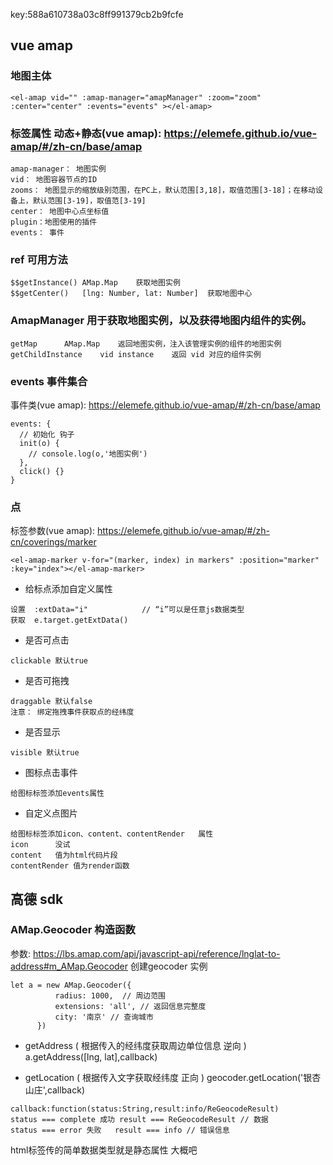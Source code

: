 ﻿key:588a610738a03c8ff991379cb2b9fcfe

## vue amap
### 地图主体
```
<el-amap vid="" :amap-manager="amapManager" :zoom="zoom" :center="center" :events="events" ></el-amap>
```
### 标签属性 动态+静态(vue amap): https://elemefe.github.io/vue-amap/#/zh-cn/base/amap
```
amap-manager： 地图实例
vid： 地图容器节点的ID
zooms： 地图显示的缩放级别范围，在PC上，默认范围[3,18]，取值范围[3-18]；在移动设备上，默认范围[3-19]，取值范[3-19]
center： 地图中心点坐标值
plugin：地图使用的插件
events： 事件
```

### ref 可用方法
```
$$getInstance()	AMap.Map	获取地图实例
$$getCenter()	[lng: Number, lat: Number]	获取地图中心
```

### AmapManager 用于获取地图实例，以及获得地图内组件的实例。
```
getMap		AMap.Map	返回地图实例，注入该管理实例的组件的地图实例
getChildInstance	vid	instance	返回 vid 对应的组件实例
```

### events 事件集合
事件类(vue amap): https://elemefe.github.io/vue-amap/#/zh-cn/base/amap
```
events: {
  // 初始化 钩子
  init(o) {
    // console.log(o,'地图实例')
  },
  click() {}
}
```

### 点
标签参数(vue amap): https://elemefe.github.io/vue-amap/#/zh-cn/coverings/marker
```
<el-amap-marker v-for="(marker, index) in markers" :position="marker" :key="index"></el-amap-marker>
```
- 给标点添加自定义属性
```
设置  :extData="i"            // “i”可以是任意js数据类型
获取  e.target.getExtData()
```
- 是否可点击
```
clickable 默认true
```
- 是否可拖拽
```
draggable 默认false
注意： 绑定拖拽事件获取点的经纬度
```
- 是否显示
```
visible 默认true
```

- 图标点击事件
```
给图标标签添加events属性
```

- 自定义点图片
```
给图标标签添加icon、content、contentRender	属性
icon      没试
content   值为html代码片段
contentRender 值为render函数
```


## 高德 sdk
### AMap.Geocoder 构造函数
参数: https://lbs.amap.com/api/javascript-api/reference/lnglat-to-address#m_AMap.Geocoder
创建geocoder 实例
```
let a = new AMap.Geocoder({
          radius: 1000,  // 周边范围
          extensions: 'all', // 返回信息完整度
          city: '南京' // 查询城市
      })
```

- getAddress ( 根据传入的经纬度获取周边单位信息 逆向 )
a.getAddress([lng, lat],callback)

- getLocation ( 根据传入文字获取经纬度 正向 )
geocoder.getLocation('银杏山庄',callback)

```
callback:function(status:String,result:info/ReGeocodeResult)
status === complete 成功 result === ReGeocodeResult // 数据
status === error 失败   result === info // 错误信息
```

html标签传的简单数据类型就是静态属性 大概吧